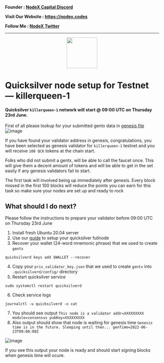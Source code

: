 <strong><p style="font-size:14px" align="left">Founder :
<a href="https://discord.gg/JqQNcwff2e" target="_blank">NodeX Capital Discord</a></p></strong>
<strong><p style="font-size:14px" align="left">Visit Our Website : 
<a href="https://nodex.codes/" target="_blank">https://nodex.codes</a></p></strong>
<strong><p style="font-size:14px" align="left">Follow Me :
<a href="https://twitter.com/nodexploit/" target="_blank">NodeX Twitter</a></p></strong>
<hr>


<p align="center">
  <img height="100" height="auto" src="https://user-images.githubusercontent.com/50621007/166148846-93575afe-e3ce-4ca5-a3f7-a21e8a8609cb.png">
</p>

# Quicksilver node setup for Testnet — killerqueen-1

#### Quicksilver `killerqueen-1` network will start @ 09:00 UTC on Thursday 23rd June.

First of all please lookup for your submitted gentx data in [genesis file](https://raw.githubusercontent.com/ingenuity-build/testnets/main/killerqueen/genesis.json)
![image](https://user-images.githubusercontent.com/50621007/175129276-9705a6fc-c6ec-4c1e-8944-d1fd0b84732d.png)

If you have found your validator address in genesis, congratulations, you have been selected as genesis validator for `killerqueen-1` testnet and you will receive `100 QCK` tokens at the chain start.

Folks who did not submit a gentx, will be able to call the faucet once. This will give them a decent amount of tokens and will be able to get in the set easily if any genesis validators fail to start.

The first task will involved being up immediately after genesis. Every block missed in the first 100 blocks will reduce the points you can earn for this task so make sure your nodes are set up and ready to rock

## What should I do next?

Please follow the instructions to prepare your validator before 09:00 UTC on Thursday 23rd June
1) Install fresh Ubuntu 20.04 server
2) Use our [guide](https://github.com/nodesxploit/testnet/tree/main/quicksilver) to setup your quicksilver fullnode 
3) Recover your wallet (24-word mnemonic phrase) that we used to create `gentx`
```
quicksilverd keys add $WALLET --recover
```
4) Copy your `priv_validator_key.json` that we used to create `gentx` into `.quicksilverd/config/` directory
5) Restart quicksilver service
```
sudo systemctl restart quicksilverd
```
6) Check service logs
```
journalctl -u quicksilverd -o cat
```
7) You should see output `This node is a validator addr=XXXXXXXXX module=consensus pubKey=XXXXXXXXX`
8) Also output should show that node is waiting for genesis time `Genesis time is in the future. Sleeping until then... genTime=2022-06-23T09:00:00Z`

![image](https://user-images.githubusercontent.com/50621007/175128488-f7981ef5-98fb-4b0d-bfc0-8135a05a847b.png)

If you see this output your node is ready and should start signing blocks when genesis time will ocure.